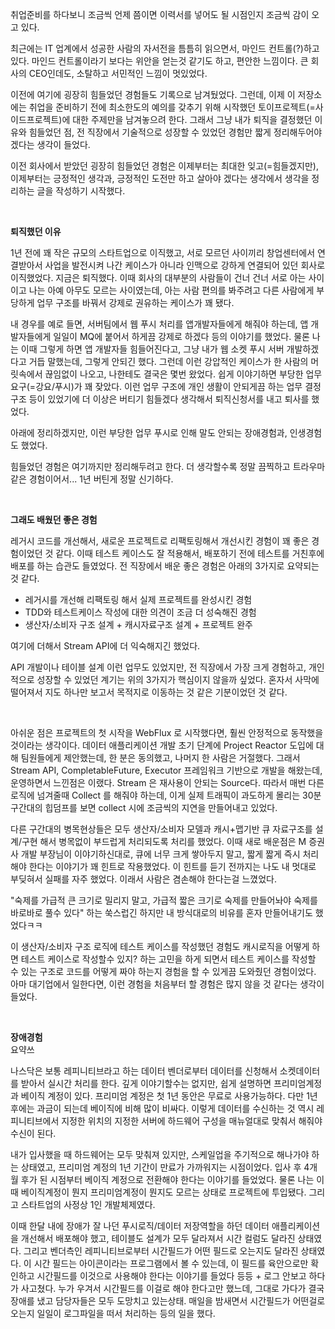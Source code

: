 취업준비를 하다보니 조금씩 언제 쯤이면 이력서를 넣어도 될 시점인지 조금씩 감이 오고 있다.<br>

최근에는 IT 업계에서 성공한 사람의 자서전을 틈틈히 읽으면서, 마인드 컨트롤(?)하고 있다. 마인드 컨트롤이라기 보다는 위안을 얻는것 같기도 하고, 편안한 느낌이다. 큰 회사의 CEO인데도, 소탈하고 서민적인 느낌이 멋있었다.<br>

이전에 여기에 굉장히 힘들었던 경험들도 기록으로 남겨뒀었다. 그런데, 이제 이 저장소에는 취업을 준비하기 전에 최소한도의 예의를 갖추기 위해 시작했던 토이프로젝트(=사이드프로젝트)에 대한 주제만을 남겨놓으려 한다. 그래서 그냥 내가 퇴직을 결정했던 이유와 힘들었던 점, 전 직장에서 기술적으로 성장할 수 있었던 경험만 짧게 정리해두어야 겠다는 생각이 들었다.<br>

이전 회사에서 받았던 굉장히 힘들었던 경험은 이제부터는 최대한 잊고(=힘들겠지만), 이제부터는 긍정적인 생각과, 긍정적인 도전만 하고 살아야 겠다는 생각에서 생각을 정리하는 글을 작성하기 시작했다.<br>

<br>

**퇴직했던 이유**<br>

1년 전에 꽤 작은 규모의 스타트업으로 이직했고, 서로 모르던 사이끼리 창업센터에서 연결받아서 사업을 발전시켜 나간 케이스가 아니라 인맥으로 강하게 연결되어 있던 회사로 이직했었다. 지금은 퇴직했다. 이때 회사의 대부분의 사람들이 건너 건너 서로 아는 사이이고 나는 아예 아무도 모르는 사이였는데, 아는 사람 편의를 봐주려고 다른 사람에게 부당하게  업무 구조를 바꿔서 강제로 권유하는 케이스가 꽤 됐다.<br>

내 경우를 예로 들면, 서버팀에서 웹 푸시 처리를 앱개발자들에게 해줘야 하는데, 앱 개발자들에게 일일이 MQ에 붙어서 하게끔 강제로 하겠다 등의 이야기를 했었다. 물론 나는 이때 그렇게 하면 앱 개발자들 힘들어진다고, 그냥 내가 웹 소켓 푸시 서버 개발하겠다고 거듭 말했는데, 그렇게 안되긴 했다. 그런데 이런 강압적인 케이스가 한 사람의 머릿속에서 끊임없이 나오고, 나한테도 결국은 몇번 왔었다. 쉽게 이야기하면 부당한 업무 요구(=강요/푸시)가 꽤 잦았다. 이런 업무 구조에 개인 생활이 안되게끔 하는 업무 결정구조 등이 있었기에 더 이상은 버티기 힘들겠다 생각해서 퇴직신청서를 내고 퇴사를 했었다.<br>

아래에 정리하겠지만, 이런 부당한 업무 푸시로 인해 말도 안되는 장애경험과, 인생경험도 했었다.<br>

힘들었던 경험은 여기까지만 정리해두려고 한다. 더 생각할수록 정말 끔찍하고 트라우마같은 경험이어서... 1년 버틴게 정말 신기하다.<br>

<br>

**그래도 배웠던 좋은 경험**<br>

레거시 코드를 개선해서, 새로운 프로젝트로 리팩토링해서 개선시킨 경험이 꽤 좋은 경험이었던 것 같다. 이때 테스트 케이스도 잘 적용해서, 배포하기 전에 테스트를 거친후에 배포를 하는 습관도 들였었다. 전 직장에서 배운 좋은 경험은 아래의 3가지로 요약되는 것 같다.

- 레거시를 개선해 리팩토링 해서 실제 프로젝트를 완성시킨 경험
- TDD와 테스트케이스 작성에 대한 의견이 조금 더 성숙해진 경험
- 생산자/소비자 구조 설계 + 캐시자료구조 설계 + 프로젝트 완주

여기에 더해서 Stream API에 더 익숙해지긴 했었다.<br>

API 개발이나 테이블 설계 이런 업무도 있었지만, 전 직장에서 가장 크게 경험하고, 개인적으로 성장할 수 있었던 계기는 위의 3가지가 핵심이지 않을까 싶었다. 혼자서 사막에 떨어져서 지도 하나만 보고서 목적지로 이동하는 것 같은 기분이었던 것 같다.<br>

<br>

아쉬운 점은 프로젝트의 첫 시작을 WebFlux 로 시작했다면, 훨씬 안정적으로 동작했을 것이라는 생각이다. 데이터 애플리케이션 개발 초기 단계에 Project Reactor 도입에 대해 팀원들에게 제안했는데, 한 분은 동의했고, 나머지 한 사람은 거절했다. 그래서 Stream API, CompletableFuture, Executor 프레임워크 기반으로 개발을 해왔는데, 운영하면서 느낀점은 이랬다. Stream 은 재사용이 안되는 Source다. 따라서 매번 다른 로직에 넘겨줄때 Collect 를 해줘야 하는데, 이게 실제 트래픽이 과도하게 몰리는 30분 구간대의 힙덤프를 보면 collect 시에 조금씩의 지연을 만들어내고 있었다.<br>

다른 구간대의 병목현상들은 모두 생산자/소비자 모델과 캐시+맵기반 큐 자료구조를 설계/구현 해서 병목없이 부드럽게 처리되도록 처리를 했었다. 이때 새로 배운점은 M 증권사 개발 부장님이 이야기하신대로, 큐에 너무 크게 쌓아두지 말고, 짧게 짧게 즉시 처리해야 한다는 이야기가 꽤 힌트로 작용했었다. 이 힌트를 듣기 전까지는 나도 내 멋대로 부딪혀서 실패를 자주 했었다. 이래서 사람은 겸손해야 한다는걸 느꼈었다.<br>

"숙제를 가급적 큰 크기로 밀리지 말고, 가급적 짧은 크기로 숙제를 만들어놔야 숙제를 바로바로 풀수 있다" 하는 쑥스럽긴 하지만 내 방식대로의 비유를 혼자 만들어내기도 했었다ㅋㅋ<br>

이 생산자/소비자 구조 로직에 테스트 케이스를 작성했던 경험도 캐시로직을 어떻게 하면 테스트 케이스로 작성할수 있지? 하는 고민을 하게 되면서 테스트 케이스를 작성할 수 있는 구조로 코드를 어떻게 짜야 하는지 경험을 할 수 있게끔 도와줬던 경험이었다. 아마 대기업에서 일한다면, 이런 경험을 처음부터 할 경험은 많지 않을 것 같다는 생각이 들었다.<br>

<br>

**장애경험**<br> 요약쓰

나스닥은 보통 레피니티브라고 하는 데이터 벤더로부터 데이터를 신청해서 소켓데이터를 받아서 실시간 처리를 한다. 깊게 이야기할수는 없지만, 쉽게 설명하면 프리미엄계정과 베이직 계정이 있다. 프리미엄 계정은 첫 1년 동안은 무료로 사용가능하다. 다만 1년 후에는 과금이 되는데 베이직에 비해 많이 비싸다. 이렇게 데이터를 수신하는 것 역시 레피니티브에서 지정한 위치의 지정한 서버에 하드웨어 구성을 매뉴얼대로 맞춰서 해줘야 수신이 된다.<br>

내가 입사했을 때 하드웨어는 모두 맞춰져 있지만, 스케일업을 주기적으로 해나가야 하는 상태였고, 프리미엄 계정의 1년 기간이 만료가 가까워지는 시점이었다. 입사 후 4개월 후가 된 시점부터 베이직 계정으로 전환해야 한다는 이야기를 들었었다. 물론 나는 이때 베이직계정이 뭔지 프리미엄계정이 뭔지도 모르는 상태로 프로젝트에 투입됐다. 그리고 스타트업의 사정상 1인 개발체제였다.<br>

이때 한달 내에 장애가 잘 나던 푸시로직/데이터 저장역할을 하던 데이터 애플리케이션을 개선해서 배포해야 했고, 테이블도 설계가 모두 달라져서 시간 컬럼도 달라진 상태였다. 그리고 벤더측인 레피니티브로부터 시간필드가 어떤 필드로 오는지도 달라진 상태였다. 이 시간 필드는 아이콘이라는 프로그램에서 볼 수 있는데, 이 필드를 육안으로만 확인하고 시간필드를 이것으로 사용해야 한다는 이야기를 들었다 등등 + 로그 안보고 하다가 사고쳤다. 누가 우겨서 시간필드를 이걸로 해야 한다고만 했느데, 그대로 가다가 결국 장애를 냈고 담당자들은 모두 도망치고 있는상태. 매일을 밤새면서 시간필드가 어떤걸로 오는지 일일이 로그파일을 떠서 처리하는 등의 일을 했다.












